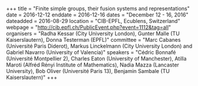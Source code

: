 +++
title = "Finite simple groups, their fusion systems and representations"
date = 2016-12-12
enddate = 2016-12-16
dates = "December 12 - 16, 2016"
dateadded = 2016-08-29
location = "CIB-EPFL, Ecublens, Switzerland"
webpage = "http://cib.epfl.ch/PublicEvent.php?event=1112&tag=all"
organisers = "Radha Kessar (City University London), Gunter Malle (TU Kaiserslautern), Donna Testerman (EPFL)"
committee = "Marc Cabanes (Université Paris Diderot), Markus Linckelmann (City University London) and Gabriel Navarro (University of Valencia)"
speakers = "Cédric Bonnafé (Université Montpellier 2), Charles Eaton (University of Manchester), Atilla Maroti (Alfréd Rényi Institute of Mathematics), Nadia Mazza (Lancaster University), Bob Oliver (Université Paris 13), Benjamin Sambale (TU Kaiserslautern)"
+++
